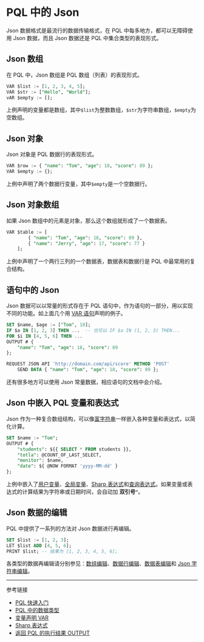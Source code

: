 # PQL 中的 Json

Json 数据格式是最流行的数据传输格式，在 PQL 中每多地方，都可以无障碍使用 Json 数据，而且 Json 数据还是 PQL 中集合类型的表现形式。

## Json 数组

在 PQL 中，Json 数组是 PQL 数组（列表）的表现形式。

```sql
VAR $list := [1, 2, 3, 4, 5];
VAR $str := ["Hello", "World"];
vAR $empty := [];
```

上例声明的变量都是数组，其中`$list`为整数数组，`$str`为字符串数组，`$empty`为空数组。

## Json 对象

Json 对象是 PQL 数据行的表现形式。

```sql
VAR $row := { "name": "Tom", "age": 18, "score": 89 };
VAR $empty := {};
```

上例中声明了两个数据行变量，其中`$empty`是一个空数据行。

## Json 对象数组

如果 Json 数组中的元素是对象，那么这个数组就形成了一个数据表。

```sql
VAR $table := [
        { "name": "Tom", "age": 18, "score": 89 },
        { "name": "Jerry", "age": 17, "score": 77 }
    ];
```

上例中声明了一个两行三列的一个数据表，数据表和数据行是 PQL 中最常用的复合结构。

## 语句中的 Json

Json 数据可以以常量的形式存在于 PQL 语句中，作为语句的一部分，用以实现不同的功能。如上面几个用 [VAR 语句](/pql/var.md)声明的例子。

```sql
SET $name, $age := ["Tom", 18];
IF $a IN [1, 2, 3] THEN ...  -- 也可以 IF $a IN (1, 2, 3) THEN...
FOR $i IN [4, 5, 6] THEN ...
OUTPUT # {
    "name": "Tom", "age": 18, "score": 89
};

REQUEST JSON API 'http://domain.com/api/score' METHOD 'POST'
    SEND DATA { "name": "Tom", "age": 18, "score": 89 };


```

还有很多地方可以使用 Json 常量数据，相应语句的文档中会介绍。

## Json 中嵌入 PQL 变量和表达式

Json 作为一种复合数组结构，可以像[富字符串](/pql/rich.md)一样嵌入各种变量和表达式，以简化计算。

```sql
SET $name := "Tom";
OUTPUT # {
    "students": ${{ SELECT * FROM students }},
    "totla": @COUNT_OF_LAST_SELECT,
    "monitor": $name,
    "date": ${ @NOW FORMAT 'yyyy-MM-dd' }
};
```

上例中嵌入了[用户变量](/pql/variable.md)、[全局变量](/pql/global-variable.md)、[Sharp 表达式](/pql/sharp.md)和[查询表达式](/pql/query.md)。如果变量或表达式的计算结果为字符串或日期时间，会自动加 **双引号`"`**。


## Json 数据的编辑

PQL 中提供了一系列的方法对 Json 数据进行再编辑。

```sql
SET $list := [1, 2, 3];
LET $list ADD [4, 5, 6];
PRINT $list; -- 结果为 [1, 2, 3, 4, 5, 6];
```

各类型的数据再编辑请分别参见：[数组编辑](/pql/sharp-array)、[数据行编辑](/pql/sharp-row)、[数据表编辑](/pql/sharp-table)和 [Json 字符串编辑](/pql/sharp-json)。

---
参考链接

* [PQL 快速入门](/pql/overview.md)
* [PQL 中的数据类型](/pql/datatype.md)
* [变量声明 VAR](/pql/var.md)
* [Sharp 表达式](/pql/sharp.md)
* [返回 PQL 的执行结果 OUTPUT](/pql/output.md)